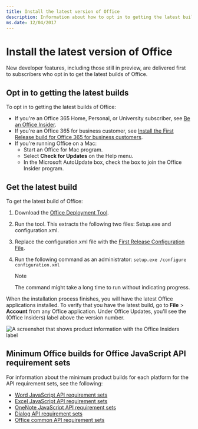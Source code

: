```yaml
---
title: Install the latest version of Office
description: Information about how to opt in to getting the latest builds of Office.
ms.date: 12/04/2017
---
```


# Install the latest version of Office

New developer features, including those still in preview, are delivered first to subscribers who opt in to get the latest builds of Office. 

## Opt in to getting the latest builds

To opt in to getting the latest builds of Office: 

- If you're an Office 365 Home, Personal, or University subscriber, see [Be an Office Insider](https://products.office.com/office-insider).
- If you're an Office 365 for business customer, see [Install the First Release build for Office 365 for business customers](https://support.office.com/article/Install-the-First-Release-build-for-Office-365-for-business-customers-4dd8ba40-73c0-4468-b778-c7b744d03ead).
- If you're running Office on a Mac:
	- Start an Office for Mac program.
	- Select **Check for Updates** on the Help menu.
	- In the Microsoft AutoUpdate box, check the box to join the Office Insider program. 

## Get the latest build

To get the latest build of Office: 

1. Download the [Office Deployment Tool](https://www.microsoft.com/download/details.aspx?id=49117). 
2. Run the tool. This extracts the following two files: Setup.exe and configuration.xml.
3. Replace the configuration.xml file with the [First Release Configuration File](https://raw.githubusercontent.com/OfficeDev/Office-Add-in-Commands-Samples/master/Tools/FirstReleaseConfig/configuration.xml).
4. Run the following command as an administrator:  `setup.exe /configure configuration.xml` 

	> [!NOTE]
	> The command might take a long time to run without indicating progress.

When the installation process finishes, you will have the latest Office applications installed. To verify that you have the latest build, go to **File** > **Account** from any Office application. Under Office Updates, you'll see the (Office Insiders) label above the version number.

![A screenshot that shows product information with the Office Insiders label](../images/office-insiders.png)

## Minimum Office builds for Office JavaScript API requirement sets

For information about the minimum product builds for each platform for the API requirement sets, see the following:

- [Word JavaScript API requirement sets](https://docs.microsoft.com/javascript/office/requirement-sets/word-api-requirement-sets?view=office-js)
- [Excel JavaScript API requirement sets](https://docs.microsoft.com/javascript/office/requirement-sets/excel-api-requirement-sets?view=office-js)
- [OneNote JavaScript API requirement sets](https://docs.microsoft.com/javascript/office/requirement-sets/onenote-api-requirement-sets?view=office-js)
- [Dialog API requirement sets](https://docs.microsoft.com/javascript/office/requirement-sets/dialog-api-requirement-sets?view=office-js)
- [Office common API requirement sets](https://docs.microsoft.com/javascript/office/requirement-sets/office-add-in-requirement-sets?view=office-js)
